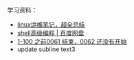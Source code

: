 学习资料：

* [linux运维笔记，超全总结](http://www.178linux.com/87104)
* [shell高级编程 | 百度网盘](/Users/cat/Downloads/shell编程精讲)
* [1-100 之前0061 结束，0062 还没有开始](/Users/cat/Downloads/shell编程精讲/linux教程/1-100)
* update subline text3

